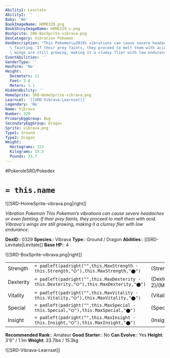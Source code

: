```yaml
---
Ability1: Levitate
Ability2: ''
Baby: 'No'
BookImageName: HOME329.png
BookShinyImageName: HOME329_s.png
BoxSprite: SRD-BoxSprite-vibrava.png
DexCategory: Vibration Pokemon
DexDescription: "This Pokemon\u2019s vibrations can cause severe headaches or even\
  \ fainting. If their prey faints, they proceed to melt them with acid. Vibrava's\
  \ wings are still growing, making it a clumsy flier with low endurance."
EventAbilities: ''
GenderType: ''
HasForm: 'No'
Height:
  Deimeters: 11
  Feet: 3.6
  Meters: 1.1
HiddenAbility: ''
HomeSprite: SRD-HomeSprite-vibrava.png
Learnset: '[[SRD-Vibrava-Learnset]]'
Legendary: 'No'
Name: Vibrava
Number: 329
PrimaryEggGroup: Bug
SecondaryEggGroup: Dragon
Sprite: vibrava.png
Type1: Ground
Type2: Dragon
Weight:
  Hectograms: 153
  Kilograms: 15.3
  Pounds: 33.7
---
```


#PokeroleSRD/Pokedex

# `= this.name`

![[SRD-HomeSprite-vibrava.png|right]]

*Vibration Pokemon*
*This Pokemon’s vibrations can cause severe headaches or even fainting. If their prey faints, they proceed to melt them with acid. Vibrava's wings are still growing, making it a clumsy flier with low endurance.*

**DexID**:: 0329
**Species**:: Vibrava
**Type**:: Ground / Dragon
**Abilities**:: [[SRD-Levitate|Levitate]]
**Base HP**:: 4

![[SRD-BoxSprite-vibrava.png|right]]

|           |                                                                                        |                                          |
| --------- | -------------------------------------------------------------------------------------- | ---------------------------------------- |
| Strength  | `= padleft(padright("",this.MaxStrength - this.Strength,"⭘"),this.MaxStrength,"⬤")`    | (Strength::3)/(MaxStrength::6)   |
| Dexterity | `= padleft(padright("",this.MaxDexterity - this.Dexterity,"⭘"),this.MaxDexterity,"⬤")` | (Dexterity:: 2)/(MaxDexterity::4) |
| Vitality  | `= padleft(padright("",this.MaxVitality - this.Vitality,"⭘"),this.MaxVitality,"⬤")`    | (Vitality::2)/(MaxVitality::4)   |
| Special   | `= padleft(padright("",this.MaxSpecial - this.Special,"⭘"),this.MaxSpecial,"⬤")`       | (Special::2)/(MaxSpecial::4)     |
| Insight   | `= padleft(padright("",this.MaxInsight - this.Insight,"⭘"),this.MaxInsight,"⬤")`       | (Insight::2)/(MaxInsight::4)     |

**Recommended Rank**:: Amateur
**Good Starter**:: No
**Can Evolve**:: Yes
**Height**: 3'6" / 1.1m
**Weight**: 33.7lbs / 15.3kg

![[SRD-Vibrava-Learnset]]